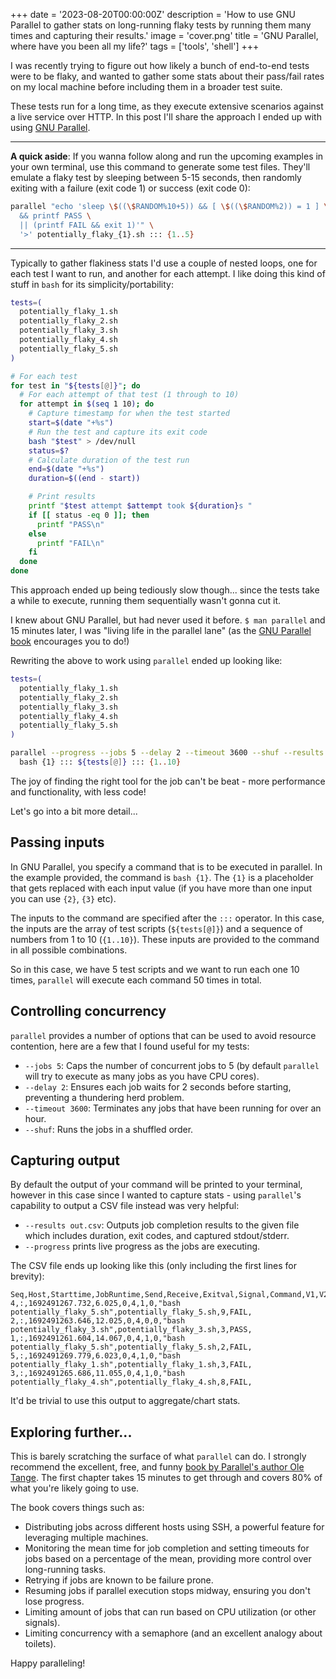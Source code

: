 +++
date = '2023-08-20T00:00:00Z'
description = 'How to use GNU Parallel to gather stats on long-running flaky tests by running them many times and capturing their results.'
image = 'cover.png'
title = 'GNU Parallel, where have you been all my life?'
tags = ['tools', 'shell']
+++

I was recently trying to figure out how likely a bunch of end-to-end tests were to be flaky, and wanted to gather some stats about their pass/fail rates on my local machine before including them in a broader test suite.

These tests run for a long time, as they execute extensive scenarios against a live service over HTTP. In this post I'll share the approach I ended up with using [GNU Parallel](https://www.gnu.org/software/parallel/).

---

**A quick aside**: If you wanna follow along and run the upcoming examples in your own terminal, use this command to generate some test files. They'll emulate a flaky test by sleeping between 5-15 seconds, then randomly exiting with a failure (exit code 1) or success (exit code 0):

```bash
parallel "echo 'sleep \$((\$RANDOM%10+5)) && [ \$((\$RANDOM%2)) = 1 ] \
  && printf PASS \
  || (printf FAIL && exit 1)'" \
  '>' potentially_flaky_{1}.sh ::: {1..5}
```

---

Typically to gather flakiness stats I'd use a couple of nested loops, one for each test I want to run, and another for each attempt. I like doing this kind of stuff in `bash` for its simplicity/portability:

```bash
tests=(
  potentially_flaky_1.sh
  potentially_flaky_2.sh
  potentially_flaky_3.sh
  potentially_flaky_4.sh
  potentially_flaky_5.sh
)

# For each test
for test in "${tests[@]}"; do
  # For each attempt of that test (1 through to 10)
  for attempt in $(seq 1 10); do
    # Capture timestamp for when the test started
    start=$(date "+%s")
    # Run the test and capture its exit code
    bash "$test" > /dev/null
    status=$?
    # Calculate duration of the test run
    end=$(date "+%s")
    duration=$((end - start))

    # Print results
    printf "$test attempt $attempt took ${duration}s "
    if [[ status -eq 0 ]]; then
      printf "PASS\n"
    else
      printf "FAIL\n"
    fi
  done
done
```

This approach ended up being tediously slow though... since the tests take a while to execute, running them sequentially wasn't gonna cut it.

I knew about GNU Parallel, but had never used it before. `$ man parallel` and 15 minutes later, I was "living life in the parallel lane" (as the [GNU Parallel book](https://zenodo.org/record/1146014) encourages you to do!)

Rewriting the above to work using `parallel` ended up looking like:

```bash
tests=(
  potentially_flaky_1.sh
  potentially_flaky_2.sh
  potentially_flaky_3.sh
  potentially_flaky_4.sh
  potentially_flaky_5.sh
)

parallel --progress --jobs 5 --delay 2 --timeout 3600 --shuf --results out.csv \
  bash {1} ::: ${tests[@]} ::: {1..10}
```

The joy of finding the right tool for the job can't be beat - more performance and functionality, with less code!

Let's go into a bit more detail...

## Passing inputs

In GNU Parallel, you specify a command that is to be executed in parallel. In the example provided, the command is `bash {1}`. The `{1}` is a placeholder that gets replaced with each input value (if you have more than one input you can use `{2}`, `{3}` etc).

The inputs to the command are specified after the `:::` operator. In this case, the inputs are the array of test scripts (`${tests[@]}`) and a sequence of numbers from 1 to 10 (`{1..10}`). These inputs are provided to the command in all possible combinations.

So in this case, we have 5 test scripts and we want to run each one 10 times, `parallel` will execute each command 50 times in total.

## Controlling concurrency

`parallel` provides a number of options that can be used to avoid resource contention, here are a few that I found useful for my tests:

- `--jobs 5`: Caps the number of concurrent jobs to 5 (by default `parallel` will try to execute as many jobs as you have CPU cores).
- `--delay 2`: Ensures each job waits for 2 seconds before starting, preventing a thundering herd problem.
- `--timeout 3600`: Terminates any jobs that have been running for over an hour.
- `--shuf`: Runs the jobs in a shuffled order.

## Capturing output

By default the output of your command will be printed to your terminal, however in this case since I wanted to capture stats - using `parallel`'s capability to output a CSV file instead was very helpful:

- `--results out.csv`: Outputs job completion results to the given file which includes duration, exit codes, and captured stdout/stderr.
- `--progress` prints live progress as the jobs are executing.

The CSV file ends up looking like this (only including the first lines for brevity):

```text
Seq,Host,Starttime,JobRuntime,Send,Receive,Exitval,Signal,Command,V1,V2,Stdout,Stderr
4,:,1692491267.732,6.025,0,4,1,0,"bash potentially_flaky_5.sh",potentially_flaky_5.sh,9,FAIL,
2,:,1692491263.646,12.025,0,4,0,0,"bash potentially_flaky_3.sh",potentially_flaky_3.sh,3,PASS,
1,:,1692491261.604,14.067,0,4,1,0,"bash potentially_flaky_5.sh",potentially_flaky_5.sh,2,FAIL,
5,:,1692491269.779,6.023,0,4,1,0,"bash potentially_flaky_1.sh",potentially_flaky_1.sh,3,FAIL,
3,:,1692491265.686,11.055,0,4,1,0,"bash potentially_flaky_4.sh",potentially_flaky_4.sh,8,FAIL,
```

It'd be trivial to use this output to aggregate/chart stats.

## Exploring further...

This is barely scratching the surface of what `parallel` can do. I strongly recommend the excellent, free, and funny [book by Parallel's author Ole Tange](https://zenodo.org/record/1146014). The first chapter takes 15 minutes to get through and covers 80% of what you're likely going to use.

The book covers things such as:

- Distributing jobs across different hosts using SSH, a powerful feature for leveraging multiple machines.
- Monitoring the mean time for job completion and setting timeouts for jobs based on a percentage of the mean, providing more control over long-running tasks.
- Retrying if jobs are known to be failure prone.
- Resuming jobs if parallel execution stops midway, ensuring you don't lose progress.
- Limiting amount of jobs that can run based on CPU utilization (or other signals).
- Limiting concurrency with a semaphore (and an excellent analogy about toilets).

Happy paralleling!
